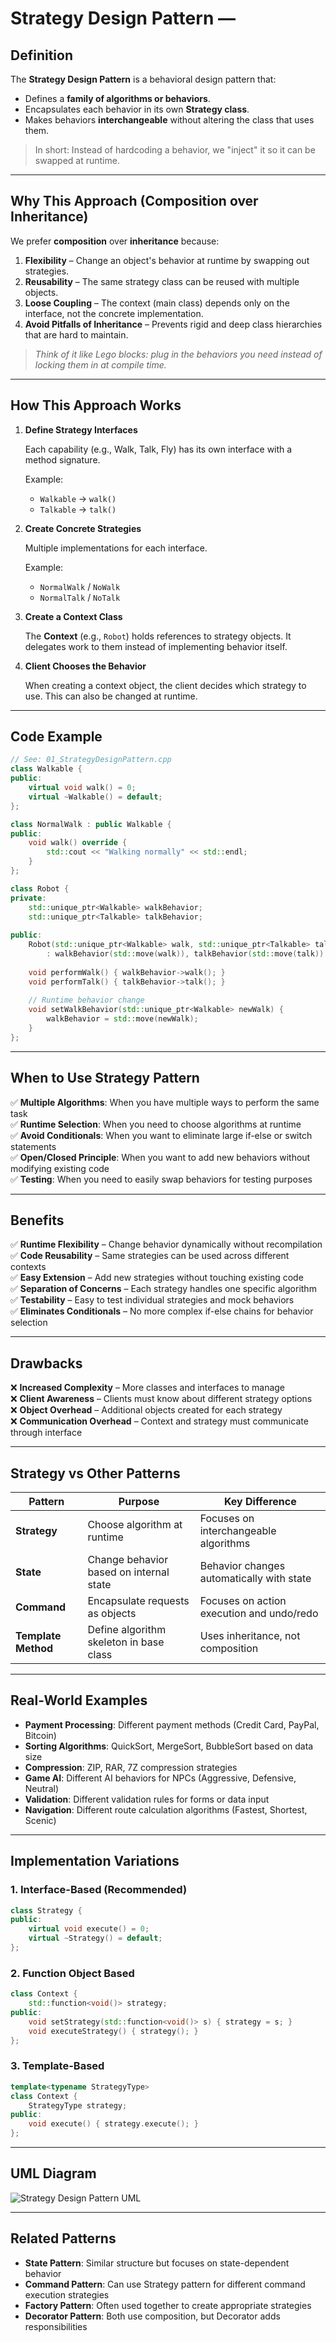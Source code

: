 # Strategy Design Pattern —

## **Definition**
The **Strategy Design Pattern** is a behavioral design pattern that:
- Defines a **family of algorithms or behaviors**.
- Encapsulates each behavior in its own **Strategy class**.
- Makes behaviors **interchangeable** without altering the class that uses them.

> In short: Instead of hardcoding a behavior, we "inject" it so it can be swapped at runtime.

---

## **Why This Approach (Composition over Inheritance)**

We prefer **composition** over **inheritance** because:

1. **Flexibility** – Change an object's behavior at runtime by swapping out strategies.
2. **Reusability** – The same strategy class can be reused with multiple objects.
3. **Loose Coupling** – The context (main class) depends only on the interface, not the concrete implementation.
4. **Avoid Pitfalls of Inheritance** – Prevents rigid and deep class hierarchies that are hard to maintain.

> _Think of it like Lego blocks: plug in the behaviors you need instead of locking them in at compile time._

---

## **How This Approach Works**

1. **Define Strategy Interfaces**
   
   Each capability (e.g., Walk, Talk, Fly) has its own interface with a method signature.
   
   Example:
   - `Walkable` → `walk()`
   - `Talkable` → `talk()`

2. **Create Concrete Strategies**
   
   Multiple implementations for each interface.
   
   Example:
   - `NormalWalk` / `NoWalk`
   - `NormalTalk` / `NoTalk`

3. **Create a Context Class**
   
   The **Context** (e.g., `Robot`) holds references to strategy objects.
   It delegates work to them instead of implementing behavior itself.

4. **Client Chooses the Behavior**
   
   When creating a context object, the client decides which strategy to use.
   This can also be changed at runtime.

---

## **Code Example**

```cpp
// See: 01_StrategyDesignPattern.cpp
class Walkable {
public:
    virtual void walk() = 0;
    virtual ~Walkable() = default;
};

class NormalWalk : public Walkable {
public:
    void walk() override {
        std::cout << "Walking normally" << std::endl;
    }
};

class Robot {
private:
    std::unique_ptr<Walkable> walkBehavior;
    std::unique_ptr<Talkable> talkBehavior;
    
public:
    Robot(std::unique_ptr<Walkable> walk, std::unique_ptr<Talkable> talk)
        : walkBehavior(std::move(walk)), talkBehavior(std::move(talk)) {}
    
    void performWalk() { walkBehavior->walk(); }
    void performTalk() { talkBehavior->talk(); }
    
    // Runtime behavior change
    void setWalkBehavior(std::unique_ptr<Walkable> newWalk) {
        walkBehavior = std::move(newWalk);
    }
};
```

---

## **When to Use Strategy Pattern**

✅ **Multiple Algorithms**: When you have multiple ways to perform the same task  
✅ **Runtime Selection**: When you need to choose algorithms at runtime  
✅ **Avoid Conditionals**: When you want to eliminate large if-else or switch statements  
✅ **Open/Closed Principle**: When you want to add new behaviors without modifying existing code  
✅ **Testing**: When you need to easily swap behaviors for testing purposes  

---

## **Benefits**

✅ **Runtime Flexibility** – Change behavior dynamically without recompilation  
✅ **Code Reusability** – Same strategies can be used across different contexts  
✅ **Easy Extension** – Add new strategies without touching existing code  
✅ **Separation of Concerns** – Each strategy handles one specific algorithm  
✅ **Testability** – Easy to test individual strategies and mock behaviors  
✅ **Eliminates Conditionals** – No more complex if-else chains for behavior selection  

---

## **Drawbacks**

❌ **Increased Complexity** – More classes and interfaces to manage  
❌ **Client Awareness** – Clients must know about different strategy options  
❌ **Object Overhead** – Additional objects created for each strategy  
❌ **Communication Overhead** – Context and strategy must communicate through interface  

---

## **Strategy vs Other Patterns**

| Pattern | Purpose | Key Difference |
|---------|---------|----------------|
| **Strategy** | Choose algorithm at runtime | Focuses on interchangeable algorithms |
| **State** | Change behavior based on internal state | Behavior changes automatically with state |
| **Command** | Encapsulate requests as objects | Focuses on action execution and undo/redo |
| **Template Method** | Define algorithm skeleton in base class | Uses inheritance, not composition |

---

## **Real-World Examples**

- **Payment Processing**: Different payment methods (Credit Card, PayPal, Bitcoin)
- **Sorting Algorithms**: QuickSort, MergeSort, BubbleSort based on data size
- **Compression**: ZIP, RAR, 7Z compression strategies
- **Game AI**: Different AI behaviors for NPCs (Aggressive, Defensive, Neutral)
- **Validation**: Different validation rules for forms or data input
- **Navigation**: Different route calculation algorithms (Fastest, Shortest, Scenic)

---

## **Implementation Variations**

### **1. Interface-Based (Recommended)**
```cpp
class Strategy {
public:
    virtual void execute() = 0;
    virtual ~Strategy() = default;
};
```

### **2. Function Object Based**
```cpp
class Context {
    std::function<void()> strategy;
public:
    void setStrategy(std::function<void()> s) { strategy = s; }
    void executeStrategy() { strategy(); }
};
```

### **3. Template-Based**
```cpp
template<typename StrategyType>
class Context {
    StrategyType strategy;
public:
    void execute() { strategy.execute(); }
};
```

---

## UML Diagram

![Strategy Design Pattern UML](UML/01_StrategyDesignPattern.drawio.svg)

---

## **Related Patterns**

- **State Pattern**: Similar structure but focuses on state-dependent behavior
- **Command Pattern**: Can use Strategy pattern for different command execution strategies  
- **Factory Pattern**: Often used together to create appropriate strategies
- **Decorator Pattern**: Both use composition, but Decorator adds responsibilities
